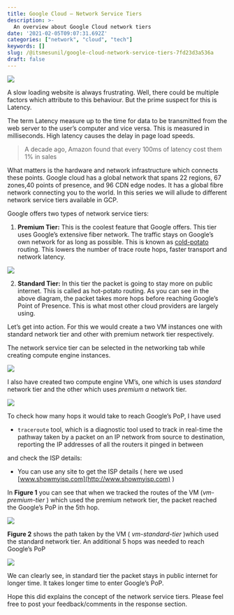 ```yaml
---
title: Google Cloud — Network Service Tiers
description: >-
  An overview about Google Cloud network tiers
date: '2021-02-05T09:07:31.692Z'
categories: ["network", "cloud", "tech"]
keywords: []
slug: /@itsmesunil/google-cloud-network-service-tiers-7fd23d3a536a
draft: false
---
```


![](/img/0__9zwhNMLG223Yy8v3.jpg)

A slow loading website is always frustrating. Well, there could be multiple factors which attribute to this behaviour. But the prime suspect for this is Latency.

The term Latency measure up to the time for data to be transmitted from the web server to the user’s computer and vice versa. This is measured in milliseconds. High latency causes the delay in page load speeds.

> A decade ago, Amazon found that every 100ms of latency cost them 1% in sales

What matters is the hardware and network infrastructure which connects these points. Google cloud has a global network that spans 22 regions, 67 zones,40 points of presence, and 96 CDN edge nodes. It has a global fibre network connecting you to the world. In this series we will allude to different network service tiers available in GCP.

Google offers two types of network service tiers:

1.  **Premium Tier:** This is the coolest feature that Google offers. This tier uses Google’s extensive fiber network. The traffic stays on Google’s own network for as long as possible. This is known as [cold-potato](https://en.wikipedia.org/wiki/Hot-potato_and_cold-potato_routing) routing. This lowers the number of trace route hops, faster transport and network latency.

![](/img/0__gNS3f0K8gGYux6UU.gif)

2. **Standard Tier:** In this tier the packet is going to stay more on public internet. This is called as hot-potato routing. As you can see in the above diagram, the packet takes more hops before reaching Google’s Point of Presence. This is what most other cloud providers are largely using.

Let’s get into action. For this we would create a two VM instances one with standard network tier and other with premium network tier respectively.

The network service tier can be selected in the networking tab while creating compute engine instances.

![](/img/1__50WrkVcrSfVUWvxiMw35sQ.png)

I also have created two compute engine VM’s, one which is uses _standard_ network tier and the other which uses _premium a_ network tier.

![](/img/1__x5BT__1y6BHsqvqIcpl0B4Q.png)

To check how many hops it would take to reach Google’s PoP, I have used

*   `traceroute` tool, which is a diagnostic tool used to track in real-time the pathway taken by a packet on an IP network from source to destination, reporting the IP addresses of all the routers it pinged in between

and check the ISP details:

*   You can use any site to get the ISP details ( here we used [www.showmyisp.com](http://www.showmyisp.com) )

In **Figure 1** you can see that when we tracked the routes of the VM (_vm-premium-tier_ ) which used the premium network tier, the packet reached the Google’s PoP in the 5th hop.

![](/img/1__yVy4fouCL9iRB__GKlHPCZQ.png)

**Figure 2** shows the path taken by the VM ( _vm-standard-tier_ )which used the standard network tier. An additional 5 hops was needed to reach Google’s PoP

![](/img/1__vkFt914sSqUJUvzfqY16Qg.png)

We can clearly see, in standard tier the packet stays in public internet for longer time. It takes longer time to enter Google’s PoP.

Hope this did explains the concept of the network service tiers. Please feel free to post your feedback/comments in the response section.